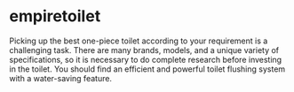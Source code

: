 # empiretoilet
Picking up the best one-piece toilet according to your requirement is a challenging task. There are many brands, models, and a unique variety of specifications, so it is necessary to do complete research before investing in the toilet.  You should find an efficient and powerful toilet flushing system with a water-saving feature.
